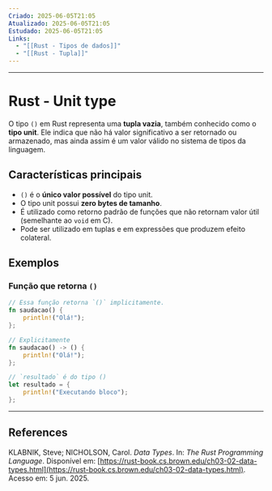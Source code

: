 ```yaml
---
Criado: 2025-06-05T21:05
Atualizado: 2025-06-05T21:05
Estudado: 2025-06-05T21:05
Links:
  - "[[Rust - Tipos de dados]]"
  - "[[Rust - Tupla]]"
---
```

---
# Rust - Unit type

O tipo `()` em Rust representa uma **tupla vazia**, também conhecido como o **tipo unit**. Ele indica que não há valor significativo a ser retornado ou armazenado, mas ainda assim é um valor válido no sistema de tipos da linguagem.

## Características principais

- `()` é o **único valor possível** do tipo unit.
- O tipo unit possui **zero bytes de tamanho**.
- É utilizado como retorno padrão de funções que não retornam valor útil (semelhante ao `void` em C).
- Pode ser utilizado em tuplas e em expressões que produzem efeito colateral.

## Exemplos

### Função que retorna `()`

```rust
// Essa função retorna `()` implicitamente.
fn saudacao() {
    println!("Olá!");
};

// Explicitamente
fn saudacao() -> () {
    println!("Olá!");
};

// `resultado` é do tipo ()
let resultado = {
    println!("Executando bloco");
};
```

---
## References

KLABNIK, Steve; NICHOLSON, Carol. _Data Types_. In: _The Rust Programming Language_. Disponível em: [https://rust-book.cs.brown.edu/ch03-02-data-types.html](https://rust-book.cs.brown.edu/ch03-02-data-types.html). Acesso em: 5 jun. 2025.